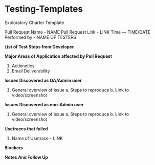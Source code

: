 # Testing-Templates

Exploratory Charter Template

  Pull Request Name - NAME
  Pull Request Link - LINK
  Time — TIME/DATE
  Performed by - NAME OF TESTERS

**List of Test Steps from Developer**

**Major Areas of Application affected by Pull Request**

1. Actionetics
2. Email Deliverability

**Issues Discovered as QA/Admin user**

1. General overview of issue
    a. Steps to reproduce
    b. Link to video/screenshot

**Issues Discovered as non-Admin user**

1. General overview of issue
    a. Steps to reproduce
    b. Link to video/screenshot

**Usetraces that failed**

1. Name of Usetrace - LINK

**Blockers**

**Notes And Follow Up**


